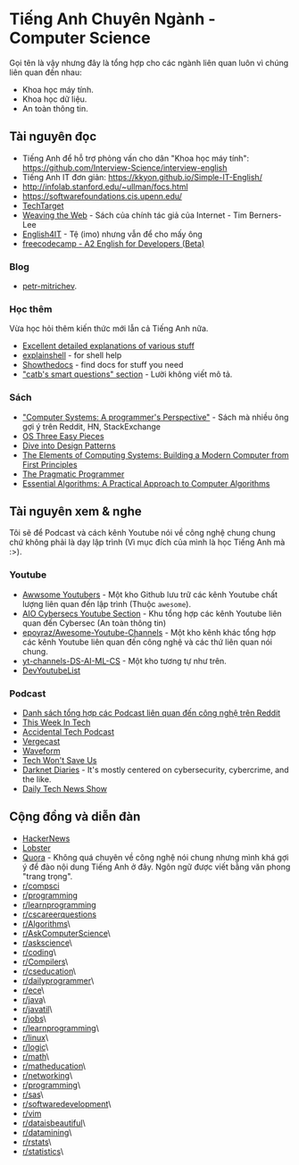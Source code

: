 # Tiếng Anh Chuyên Ngành - Computer Science

Gọi tên là vậy nhưng đây là tổng hợp cho các ngành liên quan luôn vì chúng liên quan đến nhau:

- Khoa học máy tính.
- Khoa học dữ liệu.
- An toàn thông tin.

## Tài nguyên đọc
- Tiếng Anh để hỗ trợ phỏng vấn cho dân "Khoa học máy tính": <https://github.com/Interview-Science/interview-english>
- Tiếng Anh IT đơn giản: <https://kkyon.github.io/Simple-IT-English/>
- <http://infolab.stanford.edu/~ullman/focs.html>
- <https://softwarefoundations.cis.upenn.edu/>
- [TechTarget](https://whatis.techtarget.com/) 
- [Weaving the Web](https://archive.org/details/weavingweborigin00bern_0) - Sách của chính tác giả của Internet - Tim Berners-Lee
- [English4IT](https://www.english4it.com/) - Tệ (imo) nhưng vẫn để cho mấy ông
- [freecodecamp - A2 English for Developers (Beta)](https://www.freecodecamp.org/learn/a2-english-for-developers/)

### Blog
- [petr-mitrichev](https://petr-mitrichev.blogspot.com/).

### Học thêm
Vừa học hỏi thêm kiến thức mới lẫn cả Tiếng Anh nữa.

- [Excellent detailed explanations of various stuff](https://ciechanow.ski/archives/)
- [explainshell](https://explainshell.com/) - for shell help 
- [Showthedocs](http://showthedocs.com) - find docs for stuff you need
- ["catb's smart questions" section](http://www.catb.org/esr/faqs/smart-questions.html) - Lười không viết mô tả.

### Sách
- ["Computer Systems: A programmer's Perspective"]() - Sách mà nhiều ông gợi ý trên Reddit, HN, StackExchange
- [OS Three Easy Pieces]()
- [Dive into Design Patterns]()
- [The Elements of Computing Systems: Building a Modern Computer from First Principles]()
- [The Pragmatic Programmer]()
- [Essential Algorithms: A Practical Approach to Computer Algorithms]()
## Tài nguyên xem & nghe
Tôi sẽ để Podcast và cách kênh Youtube nói về công nghệ chung chung chứ không phải là dạy lập trình (Vì mục đích của mình là học Tiếng Anh mà :>).

### Youtube
- [Awwsome Youtubers](https://github.com/JoseDeFreitas/awesome-youtubers) - Một kho Github lưu trữ các kênh Youtube chất lượng liên quan đến lập trình (Thuộc `awesome`).
- [AIO Cybersecs Youtube Section](https://github.com/vatsalgupta67/All-in-one-CyberSecurity-Resources/blob/main/Common-English-Youtube-Channels) - Khu tổng hợp các kênh Youtube liên quan đến Cybersec (An toàn thông tin)
- [epoyraz/Awesome-Youtube-Channels](https://github.com/epoyraz/Awesome-Youtube-Channels) - Một kho kênh khác tổng hợp các kênh Youtube liên quan đến công nghệ và các thứ liên quan nói chung.
- [yt-channels-DS-AI-ML-CS](https://github.com/benthecoder/yt-channels-DS-AI-ML-CS) - Một kho tương tự như trên.
- [DevYoutubeList](https://github.com/ErikCH/DevYouTubeList)

### Podcast
- [Danh sách tổng hợp các Podcast liên quan đến công nghệ trên Reddit](https://www.reddit.com/r/podcasts/comments/8ka9np/my_favorite_tech_podcasts/)
- [This Week In Tech](https://podcastindex.org/podcast/555343)
- [Accidental Tech Podcast](https://atp.fm/)
- [Vergecast](https://podcastindex.org/podcast/415434)
- [Waveform](https://podcastindex.org/podcast/947138)
- [Tech Won't Save Us](https://podcastindex.org/podcast/669959)
- [Darknet Diaries](https://podcastindex.org/podcast/577105) - It's mostly centered on cybersecurity, cybercrime, and the like.
- [Daily Tech News Show](https://podcastindex.org/podcast/586839)

## Cộng đồng và diễn đàn
- [HackerNews](https://news.ycombinator.com/)
- [Lobster](https://lobste.rs/) 
- [Quora](http://www.quora.com/) - Không quá chuyên về công nghệ nói chung nhưng mình khá gợi ý để đào nội dung Tiếng Anh ở đây. Ngôn ngữ được viết bằng văn phong "trang trọng".
- [r/compsci](https://www.reddit.com/r/compsci/)
- [r/programming](https://www.reddit.com/r/programming/)
- [r/learnprogramming](https://www.reddit.com/r/learnprogramming/)
- [r/cscareerquestions](https://www.reddit.com/r/cscareerquestions/)
- [r/Algorithms](https://www.reddit.com/r/Algorithms/)\
- [r/AskComputerScience](https://www.reddit.com/r/AskComputerScience/)\
- [r/askscience](https://www.reddit.com/r/askscience/)\
- [r/coding](https://www.reddit.com/r/coding/)\
- [r/Compilers](https://www.reddit.com/r/Compilers/)\
- [r/cseducation](https://www.reddit.com/r/cseducation/)\
- [r/dailyprogrammer](https://www.reddit.com/r/dailyprogrammer/)\
- [r/ece](https://www.reddit.com/r/ece/)\
- [r/java](https://www.reddit.com/r/java/)\
- [r/javatil](https://www.reddit.com/r/javatil/)\
- [r/jobs](https://www.reddit.com/r/jobs/)\
- [r/learnprogramming](https://www.reddit.com/r/learnprogramming/)\
- [r/linux](https://www.reddit.com/r/linux/)\
- [r/logic](https://www.reddit.com/r/logic/)\
- [r/math](https://www.reddit.com/r/math/)\
- [r/matheducation](https://www.reddit.com/r/matheducation/)\
- [r/networking](https://www.reddit.com/r/networking/)\
- [r/programming](https://www.reddit.com/r/programming/)\
- [r/sas](https://www.reddit.com/r/sas/)\
- [r/softwaredevelopment](https://www.reddit.com/r/softwaredevelopment/)\
- [r/vim](https://www.reddit.com/r/vim/)
- [r/dataisbeautiful](https://www.reddit.com/r/dataisbeautiful/)\
- [r/datamining](https://www.reddit.com/r/datamining/)\
- [r/rstats](https://www.reddit.com/r/rstats/)\
- [r/statistics](https://www.reddit.com/r/statistics/)\
